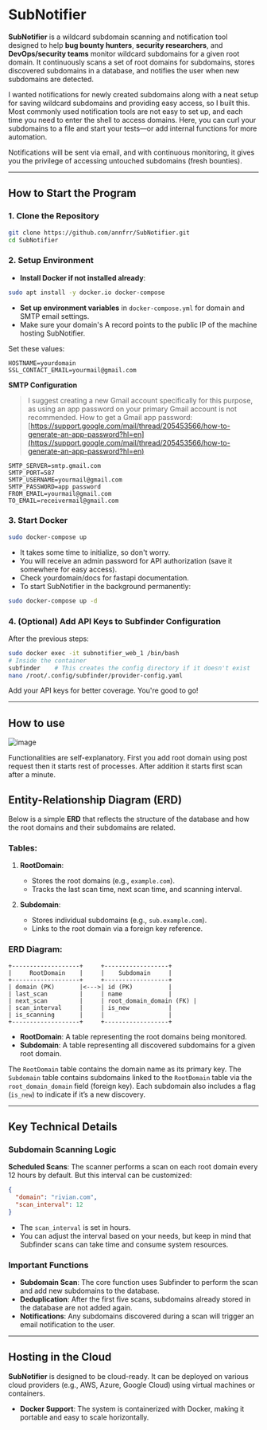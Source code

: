 # SubNotifier

**SubNotifier** is a wildcard subdomain scanning and notification tool designed to help **bug bounty hunters**, **security researchers**, and **DevOps/security teams** monitor wildcard subdomains for a given root domain. It continuously scans a set of root domains for subdomains, stores discovered subdomains in a database, and notifies the user when new subdomains are detected.

I wanted notifications for newly created subdomains along with a neat setup for saving wildcard subdomains and providing easy access, so I built this.  Most commonly used notification tools are not easy to set up, and each time you need to enter the shell to access domains. Here, you can curl your subdomains to a file and start your tests—or add internal functions for more automation.

Notifications will be sent via email, and with continuous monitoring, it gives you the privilege of accessing untouched subdomains (fresh bounties).

---

## How to Start the Program

### 1. Clone the Repository

```bash
git clone https://github.com/annfrr/SubNotifier.git
cd SubNotifier
```

### 2. Setup Environment

* **Install Docker if not installed already**:

```bash
sudo apt install -y docker.io docker-compose 
```

* **Set up environment variables** in `docker-compose.yml` for domain and SMTP email settings.
* Make sure your domain's A record points to the public IP of the machine hosting SubNotifier.

Set these values:

```env
HOSTNAME=yourdomain
SSL_CONTACT_EMAIL=yourmail@gmail.com
```

**SMTP Configuration**

> I suggest creating a new Gmail account specifically for this purpose, as using an app password on your primary Gmail account is not recommended.
> How to get a Gmail app password: [https://support.google.com/mail/thread/205453566/how-to-generate-an-app-password?hl=en](https://support.google.com/mail/thread/205453566/how-to-generate-an-app-password?hl=en)

```env
SMTP_SERVER=smtp.gmail.com
SMTP_PORT=587
SMTP_USERNAME=yourmail@gmail.com
SMTP_PASSWORD=app password
FROM_EMAIL=yourmail@gmail.com
TO_EMAIL=receivermail@gmail.com
```

### 3. Start Docker

```bash
sudo docker-compose up
```

* It takes some time to initialize, so don't worry.
* You will receive an admin password for API authorization (save it somewhere for easy access).
* Check yourdomain/docs for fastapi documentation.
* To start SubNotifier in the background permanently:

```bash
sudo docker-compose up -d
```

### 4. (Optional) Add API Keys to Subfinder Configuration

After the previous steps:

```bash
sudo docker exec -it subnotifier_web_1 /bin/bash
# Inside the container
subfinder    # This creates the config directory if it doesn't exist
nano /root/.config/subfinder/provider-config.yaml
```

Add your API keys for better coverage. You're good to go!

---
## How to use
![image](https://github.com/user-attachments/assets/c971b9b8-6dfa-435f-8f9b-d63d92d67f5f)

Functionalities are self-explanatory. First you add root domain using post request then it starts rest of processes. After addition it starts first scan after a minute.

## Entity-Relationship Diagram (ERD)

Below is a simple **ERD** that reflects the structure of the database and how the root domains and their subdomains are related.

### Tables:

1. **RootDomain**:

   * Stores the root domains (e.g., `example.com`).
   * Tracks the last scan time, next scan time, and scanning interval.

2. **Subdomain**:

   * Stores individual subdomains (e.g., `sub.example.com`).
   * Links to the root domain via a foreign key reference.

### ERD Diagram:

```
+-------------------+     +------------------+
|     RootDomain    |     |    Subdomain     |
+-------------------+     +------------------+
| domain (PK)       |<--->| id (PK)          |
| last_scan         |     | name             |
| next_scan         |     | root_domain_domain (FK) |
| scan_interval     |     | is_new           |
| is_scanning       |     |                  |
+-------------------+     +------------------+
```

* **RootDomain**: A table representing the root domains being monitored.
* **Subdomain**: A table representing all discovered subdomains for a given root domain.

The `RootDomain` table contains the domain name as its primary key. The `Subdomain` table contains subdomains linked to the `RootDomain` table via the `root_domain_domain` field (foreign key). Each subdomain also includes a flag (`is_new`) to indicate if it’s a new discovery.

---

## Key Technical Details

### Subdomain Scanning Logic

**Scheduled Scans**: The scanner performs a scan on each root domain every 12 hours by default. But this interval can be customized:

```json
{
  "domain": "rivian.com",
  "scan_interval": 12
}
```

* The `scan_interval` is set in hours.
* You can adjust the interval based on your needs, but keep in mind that Subfinder scans can take time and consume system resources.

### Important Functions

* **Subdomain Scan**: The core function uses Subfinder to perform the scan and add new subdomains to the database.
* **Deduplication**: After the first five scans, subdomains already stored in the database are not added again.
* **Notifications**: Any subdomains discovered during a scan will trigger an email notification to the user.

---

## Hosting in the Cloud

**SubNotifier** is designed to be cloud-ready. It can be deployed on various cloud providers (e.g., AWS, Azure, Google Cloud) using virtual machines or containers.

* **Docker Support**: The system is containerized with Docker, making it portable and easy to scale horizontally.
